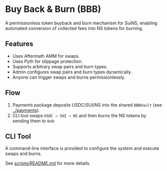 # Buy Back & Burn (BBB)

A permissionless token buyback and burn mechanism for SuiNS, enabling automated conversion of collected fees into NS tokens for burning.

## Features

- Uses Aftermath AMM for swaps.
- Uses Pyth for slippage protection.
- Supports arbitrary swap pairs and burn types.
- Admin configures swap pairs and burn types dynamically.
- Anyone can trigger swaps and burns permissionlessly.

## Flow

1. Payments package deposits USDC/SUI/NS into the shared `BBBVault` (see [../payments](../payments)).
2. CLI tool swaps `USDC → SUI → NS` and then burns the NS tokens by sending them to `0x0`.

## CLI Tool

A command-line interface is provided to configure the system and execute swaps and burns.

See [scripts/README.md](scripts/README.md) for more details.
